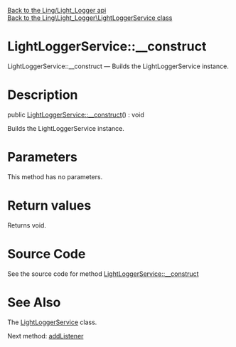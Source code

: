[Back to the Ling/Light_Logger api](https://github.com/lingtalfi/Light_Logger/blob/master/doc/api/Ling/Light_Logger.md)<br>
[Back to the Ling\Light_Logger\LightLoggerService class](https://github.com/lingtalfi/Light_Logger/blob/master/doc/api/Ling/Light_Logger/LightLoggerService.md)


LightLoggerService::__construct
================



LightLoggerService::__construct — Builds the LightLoggerService instance.




Description
================


public [LightLoggerService::__construct](https://github.com/lingtalfi/Light_Logger/blob/master/doc/api/Ling/Light_Logger/LightLoggerService/__construct.md)() : void




Builds the LightLoggerService instance.




Parameters
================

This method has no parameters.


Return values
================

Returns void.








Source Code
===========
See the source code for method [LightLoggerService::__construct](https://github.com/lingtalfi/Light_Logger/blob/master/LightLoggerService.php#L104-L109)


See Also
================

The [LightLoggerService](https://github.com/lingtalfi/Light_Logger/blob/master/doc/api/Ling/Light_Logger/LightLoggerService.md) class.

Next method: [addListener](https://github.com/lingtalfi/Light_Logger/blob/master/doc/api/Ling/Light_Logger/LightLoggerService/addListener.md)<br>

